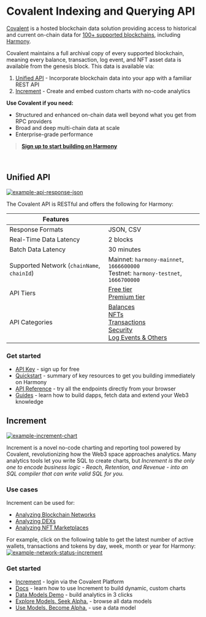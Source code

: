 # Covalent Indexing and Querying API
[Covalent](https://www.covalenthq.com/?utm_source=harmony&utm_medium=partner-docs) is a hosted blockchain data solution providing access to historical and current on-chain data for [100+ supported blockchains](https://www.covalenthq.com/docs/networks/?utm_source=harmony&utm_medium=partner-docs), including [Harmony](https://www.covalenthq.com/docs/networks/harmony/?utm_source=harmony&utm_medium=partner-docs).

Covalent maintains a full archival copy of every supported blockchain, meaning every balance, transaction, log event, and NFT asset data is available from the genesis block. This data is available via:

1. [Unified API](#unified-api) - Incorporate blockchain data into your app with a familiar REST API
2. [Increment](#increment) - Create and embed custom charts with no-code analytics

**Use Covalent if you need:**
* Structured and enhanced on-chain data well beyond what you get from RPC providers
* Broad and deep multi-chain data at scale
* Enterprise-grade performance

> **[Sign up to start building on Harmony](https://www.covalenthq.com/platform/?utm_source=harmony&utm_medium=partner-docs)**

&nbsp;
## Unified API

[![example-api-response-json](https://www.datocms-assets.com/86369/1686099639-example-api-response-json-harmony.png)](https://www.covalenthq.com/docs/api/balances/get-token-balances-for-address/?utm_source=harmony&utm_medium=partner-docs)

The Covalent API is RESTful and offers the following for Harmony:

| **Features**| |
|---|---|
| Response Formats | JSON, CSV |
| Real-Time Data Latency | 2 blocks |
| Batch Data Latency | 30 minutes |
| Supported Network (`chainName`, `chainId`) | Mainnet: `harmony-mainnet`, `1666600000` <br> Testnet: `harmony-testnet`, `1666700000`  |
| API Tiers | [Free tier](https://www.covalenthq.com/docs/unified-api/pricing/?utm_source=harmony&utm_medium=partner-docs#free-tier) <br> [Premium tier](https://www.covalenthq.com/docs/unified-api/pricing/?utm_source=harmony&utm_medium=partner-docs#premium-tier) |
| API Categories | [Balances](https://www.covalenthq.com/docs/api/balances/get-token-balances-for-address/?utm_source=harmony&utm_medium=partner-docs) <br> [NFTs](https://www.covalenthq.com/docs/api/nft/get-nfts-for-address/?utm_source=harmony&utm_medium=partner-docs) <br> [Transactions](https://www.covalenthq.com/docs/api/transactions/get-transactions-for-address/?utm_source=harmony&utm_medium=partner-docs) <br> [Security](https://www.covalenthq.com/docs/api/security/get-token-approvals-for-address/?utm_source=harmony&utm_medium=partner-docs) <br> [Log Events & Others](https://www.covalenthq.com/docs/api/base/get-log-events-by-contract-address/?utm_source=harmony&utm_medium=partner-docs)

### Get started
- [API Key](https://www.covalenthq.com/platform/?utm_source=harmony&utm_medium=partner-docs) - sign up for free
- [Quickstart](https://www.covalenthq.com/docs/unified-api/quickstart/?utm_source=harmony&utm_medium=partner-docs) - summary of key resources to get you building immediately on Harmony
- [API Reference](https://www.covalenthq.com/docs/api/?utm_source=harmony&utm_medium=partner-docs) - try all the endpoints directly from your browser
- [Guides](https://www.covalenthq.com/docs/unified-api/guides/?utm_source=harmony&utm_medium=partner-docs) - learn how to build dapps, fetch data and extend your Web3 knowledge

## Increment

[![example-increment-chart](https://www.datocms-assets.com/86369/1684974544-increment-example-partner-docs.png)](https://www.covalenthq.com/platform/increment/#/?utm_source=harmony&utm_medium=partner-docs)

Increment is a novel no-code charting and reporting tool powered by Covalent, revolutionizing how the Web3 space approaches analytics. Many analytics tools let you write SQL to create charts, but *Increment is the only one to encode business logic - Reach, Retention, and Revenue - into an SQL compiler that can write valid SQL for you.*

### Use cases
Increment can be used for:

- [Analyzing Blockchain Networks](https://www.covalenthq.com/docs/increment/data-models/chain-gdp/?utm_source=harmony&utm_medium=partner-docs)
- [Analyzing DEXs](https://www.covalenthq.com/docs/increment/data-models/swap-land/?utm_source=harmony&utm_medium=partner-docs)
- [Analyzing NFT Marketplaces](https://www.covalenthq.com/docs/increment/data-models/jpeg-analysis/?utm_source=harmony&utm_medium=partner-docs)

For example, click on the following table to get the latest number of active wallets, transactions and tokens by day, week, month or year for Harmony:
[![example-network-status-increment](https://www.datocms-assets.com/86369/1686100924-example_network_status_increment_general.png)](https://www.covalenthq.com/docs/networks/harmony/?utm_source=harmony&utm_medium=partner-docs#network-status)


### Get started

- [Increment](https://www.covalenthq.com/platform/increment/#/?utm_source=harmony&utm_medium=partner-docs) - login via the Covalent Platform
- [Docs](https://www.covalenthq.com/docs/increment/?utm_source=harmony&utm_medium=partner-docs) - learn how to use Increment to build dynamic, custom charts
- [Data Models Demo](https://www.covalenthq.com/docs/increment/data-models/model-intro/?utm_source=harmony&utm_medium=partner-docs) - build analytics in 3 clicks
- [Explore Models. Seek Alpha.](https://www.covalenthq.com/platform/increment/#/pages/covalent/chain-gdp/?utm_source=harmony&utm_medium=partner-docs) - browse all data models
- [Use Models. Become Alpha.](https://www.covalenthq.com/platform/increment/#/sql/query_b6c88fd8604f49d5920ca86fa7/?utm_source=harmony&utm_medium=partner-docs) - use a data model

